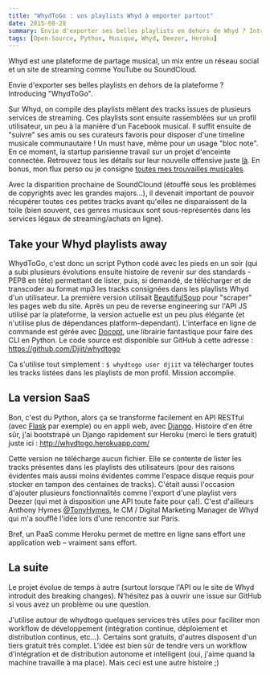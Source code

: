 ```yaml
---
title: "WhydToGo : vos playlists Whyd à emporter partout"
date: 2015-08-28
summary: Envie d'exporter ses belles playlists en dehors de Whyd ? Introducing "WhydToGo".
tags: [Open-Source, Python, Musique, Whyd, Deezer, Heroku]
---
```


Whyd est une plateforme de partage musical, un mix entre un réseau social et un site de streaming comme YouTube ou SoundCloud.

Envie d'exporter ses belles playlists en dehors de la plateforme ? Introducing "WhydToGo".

Sur Whyd, on compile des playlists mêlant des tracks issues de plusieurs services de streaming. Ces playlists sont ensuite rassemblées sur un profil utilisateur, un peu à la manière d'un Facebook musical. Il suffit ensuite de "suivre" ses amis ou ses curateurs favoris pour disposer d'une timeline musicale communautaire ! Un must have, même pour un usage "bloc note". En ce moment, la startup parisienne travail sur un projet d'enceinte connectée. Retrouvez tous les détails sur leur nouvelle offensive juste [là](http://home.whyd.com/). En bonus, mon flux perso ou je consigne [toutes mes trouvailles musicales](https://whyd.com/djiit).

Avec la disparition prochaine de SoundClound (étouffé sous les problèmes de copyrights avec les grandes majors...), il devenait important de pouvoir récupérer toutes ces petites tracks avant qu'elles ne disparaissent de la toile (bien souvent, ces genres musicaux sont sous-représentés dans les services légaux de streaming/achats en ligne).

## Take your Whyd playlists away

WhydToGo, c'est donc un script Python codé avec les pieds en un soir (qui a subi plusieurs évolutions ensuite histoire de revenir sur des standards - PEP8 en tête) permettant de lister, puis, si demandé, de télécharger et de transcoder au format mp3 les tracks consignées dans les playlists Whyd d'un utilisateur. La première version utilisait [BeautifulSoup](http://www.crummy.com/software/BeautifulSoup/) pour "scraper" les pages web du site. Après un peu de reverse engineering sur l'API JS utilisé par la plateforme, la version actuelle est un peu plus élégante (et n'utilise plus de dépendances platform-dependant). L'interface en ligne de commande est gérée avec [Docopt](http://docopt.org/), une librairie fantastique pour faire des CLI en Python. Le code source est disponible sur GitHub à cette adresse : https://github.com/Djiit/whydtogo

Ca s'utilise tout simplement : `$ whydtogo user djiit` va télécharger toutes les tracks listées dans les playlists de mon profil. Mission accomplie.

## La version SaaS

Bon, c'est du Python, alors ça se transforme facilement en API RESTful (avec [Flask](http://flask.pocoo.org/) par exemple) ou en appli web, avec [Django](https://www.djangoproject.com/).
Histoire d'en être sûr, j'ai bootstrapé un Django rapidement sur Heroku (merci le tiers gratuit) juste ici : http://whydtogo.herokuapp.com/

Cette version ne télécharge aucun fichier. Elle se contente de lister les tracks présentes dans les playlists des utilisateurs (pour des raisons évidentes mais aussi moins évidentes comme l'espace disque requis pour stocker en tampon des centaines de tracks). C'était aussi l'occasion d'ajouter plusieurs fonctionnalités comme l'export d'une playlist vers Deezer (qui met à disposition une API toute faite pour ça!). C'est d'ailleurs Anthony Hymes [@TonyHymes](https://twitter.com/TonyHymes), le CM / Digital Marketing Manager de Whyd qui m'a soufflé l'idée lors d'une rencontre sur Paris.

Bref, un PaaS comme Heroku permet de mettre en ligne sans effort une application web – vraiment sans effort.

## La suite

Le projet évolue de temps à autre (surtout lorsque l'API ou le site de Whyd introduit des breaking changes). N'hésitez pas à ouvrir une issue sur GitHub si vous avez un problème ou une question.

J'utilise autour de whydtogo quelques services très utiles pour faciliter mon workflow de développement (intégration continue, déploiement et distribution continus, etc...). Certains sont gratuits, d'autres disposent d'un tiers gratuit très complet. L'idée est bien sûr de tendre vers un workflow d'intégration et de distribution autonome et intelligent (oui, j'aime quand la machine travaille à ma place). Mais ceci est une autre histoire ;)
